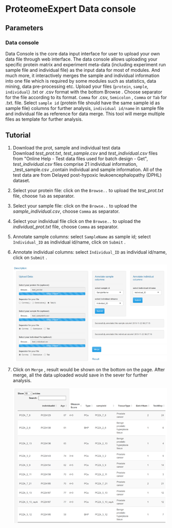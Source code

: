 # ProteomeExpert Data console

## Parameters

### Data console
Data Console is the core data input interface for user to upload your own data file through web interface. The data console allows uploading your specific protein matrix and experiment meta-data (including experiment run sample file and individual file) as the input data for most of modules. And much more, it interactively merges the sample and individual information into one file which is required by some modules such as statistics, data mining, data pre-processing etc.
Upload your files (`protein`, `sample`, `individual`) .txt or .csv format with the bottom Browse . Choose separator for the file according to its format. `Comma` for .csv, `Semicolon`  ,   `Comma`  or   `Tab`   for .txt. file. Select `sample id` (protein file should have the same sample id as sample file) columns for further analysis,  `individual id/name` in sample file and individual file as reference for data merge. This tool will merge multiple files  as template for further analysis.

## Tutorial

1. Download the prot, sample and individual test data<br/>Download _test_prot.txt_, _test_sample.csv_ and _test_individual.csv_ files from "Online Help - Test data files used for batch design - Get", _test_individual.csv_ files comprise 21 individual information, _test_sample.csv _contain individual and sample information. All of the test data are from Delayed post-hypoxic leukoencephalopathy (DPHL) dataset.<br/>
2. Select your protein file: click on the  `Browse..` to upload the _test_prot.txt_ file, choose `Tab` as separator.
3. Select your sample file: click on the  `Browse..` to upload the _sample_individual.csv_, choose `Comma` as separator.
4. Select your individual file click on the  `Browse..` to upload the _individual_prot.txt_ file, choose `Comma` as separator.
5. Annotate sample columns: select `SampleName` as sample id; select `Individual_ID` as individual id/name, click on `Submit` .
6. Annotate individual columns: select `Individual_ID` as individual id/name, click on `Submit` .

	![image.png](dataconsole-1.png)

7. Click on `Merge` , result would be shown on the bottom on the page. After merge, all the data uploaded would save in the sever for further analysis.

	![image.png](dataconsole-2.png)

